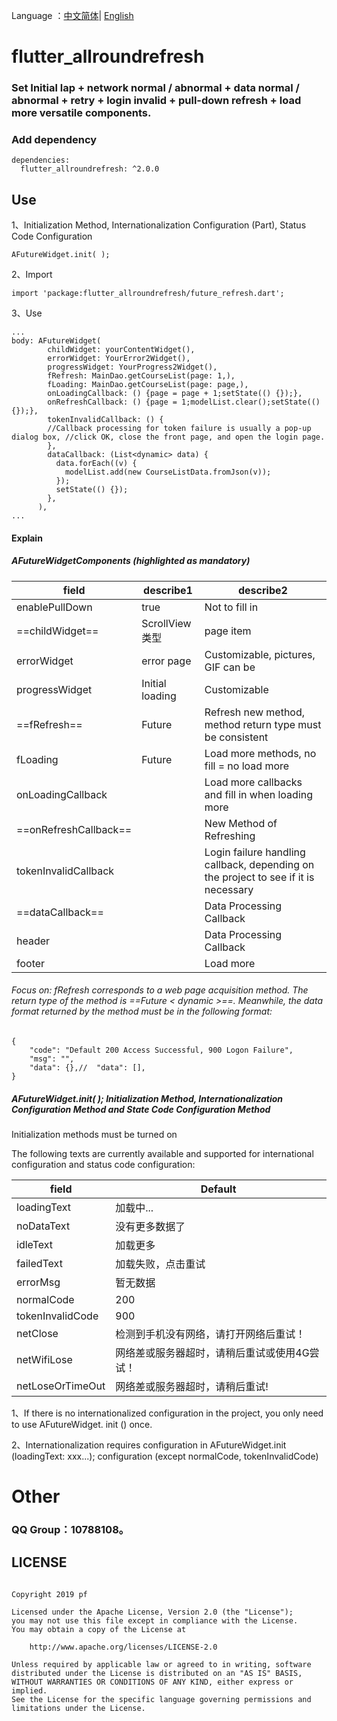 Language ：[中文简体](<https://github.com/android-pf/flutter_allroundrefresh/blob/master/README.md> )| [English](<https://github.com/android-pf/flutter_allroundrefresh/blob/master/README_EN.md> )

# flutter_allroundrefresh

### Set Initial lap + network normal / abnormal + data normal / abnormal + retry + login invalid + pull-down refresh + load more versatile components.


### Add dependency

```flutter
dependencies:
  flutter_allroundrefresh: ^2.0.0
```

## Use

1、Initialization Method, Internationalization Configuration (Part), Status Code Configuration

```flutter
AFutureWidget.init( );
```

2、Import

```flutter
import 'package:flutter_allroundrefresh/future_refresh.dart';
```

3、Use

```flutter
...
body: AFutureWidget(
        childWidget: yourContentWidget(),
        errorWidget: YourError2Widget(),
        progressWidget: YourProgress2Widget(),
        fRefresh: MainDao.getCourseList(page: 1,),
        fLoading: MainDao.getCourseList(page: page,),
        onLoadingCallback: () {page = page + 1;setState(() {});},
        onRefreshCallback: () {page = 1;modelList.clear();setState(() {});},
        tokenInvalidCallback: () {
        //Callback processing for token failure is usually a pop-up dialog box, //click OK, close the front page, and open the login page.
        },
        dataCallback: (List<dynamic> data) {
          data.forEach((v) {
            modelList.add(new CourseListData.fromJson(v));
          });
          setState(() {});
        },
      ),
...
```

#### Explain

##### AFutureWidgetComponents (highlighted as mandatory)

| field                 | describe1       | describe2                                                    |
| --------------------- | --------------- | ------------------------------------------------------------ |
| enablePullDown        | true            | Not to fill in                                               |
| ==childWidget==       | ScrollView类型  | page item                                                    |
| errorWidget           | error page      | Customizable, pictures, GIF can be                           |
| progressWidget        | Initial loading | Customizable                                                 |
| ==fRefresh==          | Future<dynamic> | Refresh new method, method return type must be consistent    |
| fLoading              | Future<dynamic> | Load more methods, no fill = no load more                    |
| onLoadingCallback     |                 | Load more callbacks and fill in when loading more            |
| ==onRefreshCallback== |                 | New Method of Refreshing                                     |
| tokenInvalidCallback  |                 | Login failure handling callback, depending on the project to see if it is necessary |
| ==dataCallback==      |                 | Data Processing Callback                                     |
| header                |                 | Data Processing Callback                                     |
| footer                |                 | Load more                                                    |

###### Focus on: fRefresh corresponds to a web page acquisition method. The return type of the method is ==Future < dynamic >==. Meanwhile, the data format returned by the method must be in the following format:

```flutter
{
    "code": "Default 200 Access Successful, 900 Logon Failure",
    "msg": "",
    "data": {},//  "data": [],
}
```



##### AFutureWidget.init( );   Initialization Method, Internationalization Configuration Method and State Code Configuration Method

Initialization methods must be turned on

The following texts are currently available and supported for international configuration and status code configuration:

| field            | Default                                      |
| ---------------- | -------------------------------------------- |
| loadingText      | 加载中...                                    |
| noDataText       | 没有更多数据了                               |
| idleText         | 加载更多                                     |
| failedText       | 加载失败，点击重试                           |
| errorMsg         | 暂无数据                                     |
| normalCode       | 200                                          |
| tokenInvalidCode | 900                                          |
| netClose         | 检测到手机没有网络，请打开网络后重试！       |
| netWifiLose      | 网络差或服务器超时，请稍后重试或使用4G尝试！ |
| netLoseOrTimeOut | 网络差或服务器超时，请稍后重试!              |

1、If there is no internationalized configuration in the project, you only need to use AFutureWidget. init () once.

2、Internationalization requires configuration in AFutureWidget.init (loadingText: xxx...); configuration (except normalCode, tokenInvalidCode)

# Other

### QQ Group：10788108。

## LICENSE

```
 
Copyright 2019 pf

Licensed under the Apache License, Version 2.0 (the "License");
you may not use this file except in compliance with the License.
You may obtain a copy of the License at

    http://www.apache.org/licenses/LICENSE-2.0

Unless required by applicable law or agreed to in writing, software
distributed under the License is distributed on an "AS IS" BASIS,
WITHOUT WARRANTIES OR CONDITIONS OF ANY KIND, either express or implied.
See the License for the specific language governing permissions and
limitations under the License.
 
```
